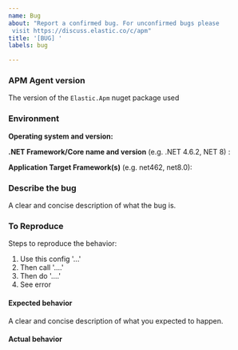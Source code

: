 ```yaml
---
name: Bug
about: "Report a confirmed bug. For unconfirmed bugs please
 visit https://discuss.elastic.co/c/apm"
title: '[BUG] '
labels: bug

---
```

<!--
GitHub is reserved for bug reports and feature requests; it is not the place
for general questions. If you have a question or an unconfirmed bug , please
visit the [forums](https://discuss.elastic.co/c/apm).

For security vulnerabilities please only send reports to security@elastic.co.
See https://www.elastic.co/community/security for more information.

Please fill in the following details to help us reproduce the bug:
-->

### APM Agent version
The version of the `Elastic.Apm` nuget package used

### Environment

**Operating system and version:**

**.NET Framework/Core name and version** (e.g. .NET 4.6.2, NET 8) :

**Application Target Framework(s)** (e.g. net462, net8.0):

### Describe the bug
A clear and concise description of what the bug is.

### To Reproduce

Steps to reproduce the behavior:

1. Use this config '...'
2. Then call '....'
3. Then do '....'
4. See error

#### Expected behavior
A clear and concise description of what you expected to happen.

#### Actual behavior
